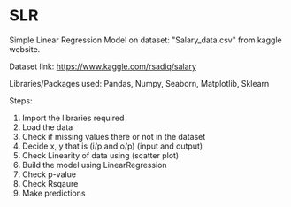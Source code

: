 # SLR 
Simple Linear Regression Model on dataset: "Salary_data.csv" from kaggle website.

Dataset link: https://www.kaggle.com/rsadiq/salary

Libraries/Packages used: Pandas, Numpy, Seaborn, Matplotlib, Sklearn

Steps:
1) Import the libraries required
2) Load the data 
3) Check if missing values there or not in the dataset
4) Decide x, y that is (i/p and o/p) (input and output)
5) Check Linearity of data using (scatter plot)
6) Build the model using LinearRegression
7) Check p-value
8) Check Rsqaure
9) Make predictions
